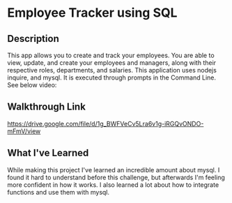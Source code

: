 # Employee Tracker using SQL

## Description
This app allows you to create and track your employees. You are able to view, update, and create your employees and managers, along with their respective roles, departments, and salaries. This application uses nodejs inquire, and mysql. It is executed through prompts in the Command Line. See below video:

## Walkthrough Link

https://drive.google.com/file/d/1g_BWFVeCv5Lra6v1g-iRGQvONDO-mFmV/view

## What I've Learned
While making this project I've learned an incredible amount about mysql. I found it hard to understand before this challenge, but afterwards I'm feeling more confident in how it works. I also learned a lot about how to integrate functions and use them with mysql.
